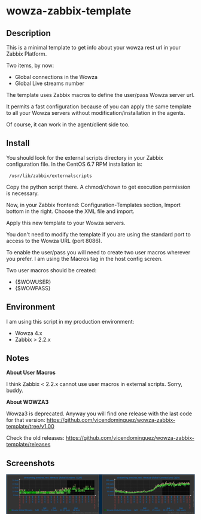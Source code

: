 wowza-zabbix-template
=====================

Description
-----------

This is a minimal template to get info about your wowza rest url in your Zabbix Platform.

Two items, by now:

* Global connections in the Wowza
* Global Live streams number

The template uses Zabbix macros to define the user/pass Wowza server url.

It permits a fast configuration because of you can apply the same template to all your Wowza servers without modification/installation in the agents.

Of course, it can work in the agent/client side too.

Install
-------

You should look for the external scripts directory in your Zabbix configuration file. 
In the CentOS 6.7 RPM installation is: 

``` 
 /usr/lib/zabbix/externalscripts 
```

Copy the python script there. A chmod/chown to get execution permission is necessary.

Now, in your Zabbix frontend: Configuration-Templates section, Import bottom in the right.
Choose the XML file and import.

Apply this new template to your Wowza servers. 

You don't need to modify the template if you are using the standard port to access to the Wowza URL (port 8086).

To enable the user/pass you will need to create two user macros wherever you prefer. I am using the Macros tag in the host config screen.

Two user macros should be created:

* {$WOWUSER}
* {$WOWPASS}

Environment
-----------

I am using this script in my production environment:

* Wowza 4.x
* Zabbix > 2.2.x 


Notes
-----

__About User Macros__

I think Zabbix < 2.2.x cannot use user macros in external scripts. Sorry, buddy.

__About WOWZA3__

Wowza3 is deprecated. Anyway you will find one release with the last code for that version: https://github.com/vicendominguez/wowza-zabbix-template/tree/v1.00 

Check the old releases: https://github.com/vicendominguez/wowza-zabbix-template/releases



Screenshots
-----------
![Screenshot](img/zabbix-wowza-graph.png)
